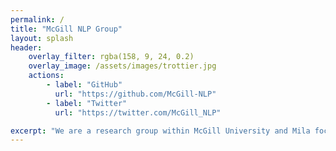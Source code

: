 ```yaml
---
permalink: /
title: "McGill NLP Group"
layout: splash
header:
    overlay_filter: rgba(158, 9, 24, 0.2)
    overlay_image: /assets/images/trottier.jpg
    actions:
        - label: "GitHub"
          url: "https://github.com/McGill-NLP"
        - label: "Twitter"
          url: "https://twitter.com/McGill_NLP"

excerpt: "We are a research group within McGill University and Mila focusing on various topics in natural language processing."
---
```


<!-- Based on: https://raw.githubusercontent.com/mmistakes/minimal-mistakes/master/docs/_pages/splash-page.md -->
